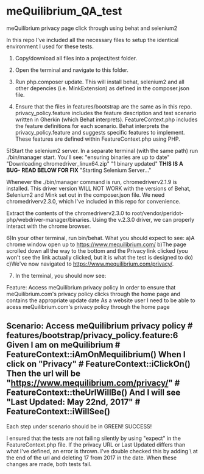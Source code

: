 # meQuilibrium_QA_test
meQuilibrium privacy page click through using behat and selenium2

In this repo I've included all the necessary files to setup the identical environment I used for these tests.

1) Copy/download all files into a project/test folder.

2) Open the terminal and navigate to this folder.

3) Run php.composer update.  This will install behat, selenium2 and all other depencies (i.e. MinkExtension) as defined in the composer.json file.

4) Ensure that the files in features/bootstrap are the same as in this repo.  
  privacy_policy.feature includes the feature description and test scenario written in Gherkin (which Behat interprets).
  FeatureContext.php includes the feature definitions for each scenario.  Behat interprets the privacy_policy.feature and suggests specific features to implement.  These features are defined within FeatureContext.php using PHP.
  
5)Start the selenium2 server. In a separate terminal (with the same path) run ./bin/manager start. You'll see: 
"ensuring binaries are up to date"
"Downloading chromedriver_linux64.zip"
"1 binary updated" ****THIS IS A BUG- READ BELOW FOR FIX****
"Starting Selenium Server..."

Whenever the ./bin/manager command is run, chromedriverv2.1.9 is installed.  This driver version WILL NOT WORK with the versions of Behat, Selenium2 and Mink set out in the composer.json file.  We need chromedriverv2.3.0, which I've included in this repo for convenience.

Extract the contents of the chromedriverv2.3.0 to root/vendor/peridot-php/webdriver-manager/binaries.  Using the v.2.3.0 driver, we can properly interact with the chrome browser.

6)In your other terminal, run bin/behat.  What you should expect to see:
  a)A chrome window open up to https://www.mequilibrium.com/
  b)The page scrolled down all the way to the bottom and the Privacy link clicked (you won't see the link actually clicked, but it is what the test is designed to do)
  c)We've now navigated to https://www.mequilibrium.com/privacy/.

7) In the terminal, you should now see:

Feature: Access meQuilibrium privacy policy
  In order to ensure that meQuilibrium.com's privacy policy clicks through the home page and contains the appropriate update date
  As a website user
  I need to be able to acess meQuilibrium.com's privacy policy through the home page

  Scenario: Access meQuilibrium privacy policy                   # features/bootstrap/privacy_policy.feature:6
    Given I am on meQuilibrium                                   # FeatureContext::iAmOnMequilibrium()
    When I click on "Privacy"                                    # FeatureContext::iClickOn()
    Then the url will be "https://www.mequilibrium.com/privacy/" # FeatureContext::theUrlWillBe()
    And I will see "Last Updated: May 22nd, 2017"                # FeatureContext::iWillSee()
---
Each step under scenario should be in GREEN!  SUCCESS!  

I ensured that the tests are not failing silently by using "expect" in the FeatureContext.php file.  If the privacy URL or Last Updated differs than what I've defined, an error is thrown.  I've double checked this by adding \\ at the end of the url and deleting 17 from 2017 in the date.  When these changes are made, both tests fail.

